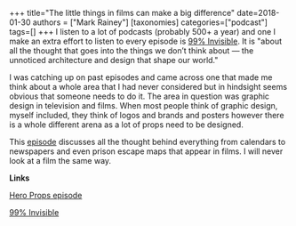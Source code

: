 +++
title="The little things in films can make a big difference"
date=2018-01-30
authors = ["Mark Rainey"]
[taxonomies]
categories=["podcast"]
tags=[]
+++
I listen to a lot of podcasts (probably 500+ a year) and one I make an extra effort to listen to every episode is [99% Invisible](https://99percentinvisible.org/). It is "about all the thought that goes into the things we don’t think about — the unnoticed architecture and design that shape our world."
<!-- more -->

I was catching up on past episodes and came across one that made me think about a whole area that I had never considered but in hindsight seems obvious that someone needs to do it. The area in question was graphic design in television and films. When most people think of graphic design, myself included, they think of logos and brands and posters however there is a whole different arena as a lot of props need to be designed.

This [episode](https://99percentinvisible.org/episode/hero-props-graphic-design-film-television/) discusses all the thought behind everything from calendars to newspapers and even prison escape maps that appear in films. I will never look at a film the same way.

__Links__

[Hero Props episode](https://99percentinvisible.org/episode/hero-props-graphic-design-film-television/)

[99% Invisible](https://99percentinvisible.org/)


